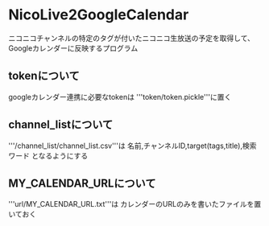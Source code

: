 # NicoLive2GoogleCalendar
ニコニコチャンネルの特定のタグが付いたニコニコ生放送の予定を取得して、Googleカレンダーに反映するプログラム

## tokenについて
googleカレンダー連携に必要なtokenは '''token/token.pickle'''に置く

## channel_listについて
'''/channel_list/channel_list.csv'''は
名前,チャンネルID,target(tags,title),検索ワード
となるようにする

## MY_CALENDAR_URLについて
'''url/MY_CALENDAR_URL.txt'''は
カレンダーのURLのみを書いたファイルを置いておく
